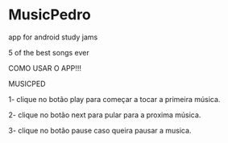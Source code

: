 # MusicPedro
app for android study jams

5 of the best songs ever

COMO USAR O APP!!!

MUSICPED

1- clique no botão play para começar a tocar a primeira música.

2- clique no botão next para pular para a proxima música.

3- clique no botão pause caso queira pausar a musica.
